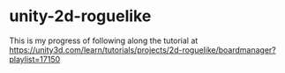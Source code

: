 # unity-2d-roguelike

This is my progress of following along the tutorial at https://unity3d.com/learn/tutorials/projects/2d-roguelike/boardmanager?playlist=17150
